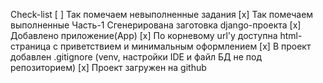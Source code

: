 Check-list
[ ] Так помечаем невыполненные задания
[х] Так помечаем выполненные
Часть-1
 Сгенерирована заготовка django-проекта
[х] Добавлено приложение(App)
[х] По корневому url'у доступна html-страница с приветствием и минимальным оформлением
[х] В проект добавлен .gitignore (venv, настройки IDE и файл БД не под репозиторием)
[х] Проект загружен на github
